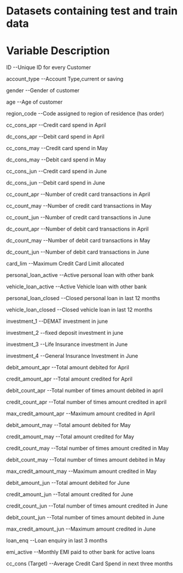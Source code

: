 #  Datasets containing test and train data

# Variable	Description
ID	--Unique ID for every Customer

account_type --Account Type,current or saving

gender	--Gender of customer

age	--Age of customer

region_code	--Code assigned to region of residence (has order)

cc_cons_apr	--Credit card spend in April

dc_cons_apr	--Debit card spend in April

cc_cons_may	--Credit card spend in May

dc_cons_may	--Debit card spend in May

cc_cons_jun	--Credit card spend in June

dc_cons_jun	--Debit card spend in June

cc_count_apr	--Number of credit card transactions in April

cc_count_may	--Number of credit card transactions in May

cc_count_jun	--Number of credit card transactions in June

dc_count_apr	--Number of debit card transactions in April

dc_count_may	--Number of debit card transactions in May

dc_count_jun	--Number of debit card transactions in June

card_lim	--Maximum Credit Card Limit allocated

personal_loan_active	--Active personal loan with other bank

vehicle_loan_active	--Active Vehicle loan with other bank

personal_loan_closed	--Closed personal loan in last 12 months

vehicle_loan_closed	--Closed vehicle loan in last 12 months

investment_1	--DEMAT investment in june

investment_2	--fixed deposit investment in june

investment_3	--Life Insurance investment in June

investment_4	--General Insurance Investment in June

debit_amount_apr	--Total amount debited for April

credit_amount_apr	--Total amount credited for April

debit_count_apr	--Total number of times amount debited in april

credit_count_apr	--Total number of times amount credited in april

max_credit_amount_apr	--Maximum amount credited in April

debit_amount_may	--Total amount debited for May

credit_amount_may	--Total amount credited for May

credit_count_may	--Total number of times amount credited in May

debit_count_may	--Total number of times amount debited in May

max_credit_amount_may	--Maximum amount credited in May

debit_amount_jun	--Total amount debited for June

credit_amount_jun	--Total amount credited for June

credit_count_jun	--Total number of times amount credited in June

debit_count_jun	--Total number of times amount debited in June

max_credit_amount_jun	--Maximum amount credited in June

loan_enq	--Loan enquiry in last 3 months

emi_active	--Monthly EMI paid to other bank for active loans

cc_cons	(Target) --Average Credit Card Spend in next three months

